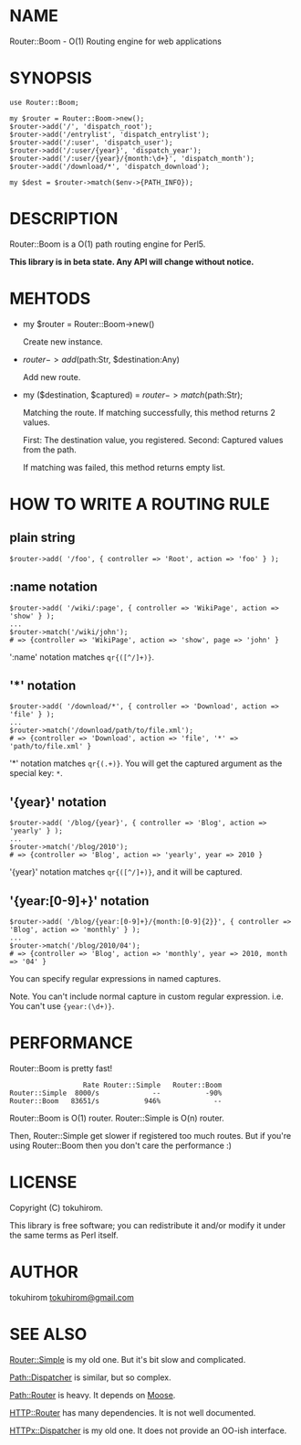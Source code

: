 # NAME

Router::Boom - O(1) Routing engine for web applications

# SYNOPSIS

    use Router::Boom;

    my $router = Router::Boom->new();
    $router->add('/', 'dispatch_root');
    $router->add('/entrylist', 'dispatch_entrylist');
    $router->add('/:user', 'dispatch_user');
    $router->add('/:user/{year}', 'dispatch_year');
    $router->add('/:user/{year}/{month:\d+}', 'dispatch_month');
    $router->add('/download/*', 'dispatch_download');

    my $dest = $router->match($env->{PATH_INFO});

# DESCRIPTION

Router::Boom is a O(1) path routing engine for Perl5.

__This library is in beta state. Any API will change without notice.__

# MEHTODS

- my $router = Router::Boom->new()

    Create new instance.

- $router->add($path:Str, $destination:Any)

    Add new route.

- my ($destination, $captured) = $router->match($path:Str);

    Matching the route. If matching successfully, this method returns 2 values.

    First: The destination value, you registered. Second: Captured values from the path.

    If matching was failed, this method returns empty list.

# HOW TO WRITE A ROUTING RULE

## plain string 

    $router->add( '/foo', { controller => 'Root', action => 'foo' } );

## :name notation

    $router->add( '/wiki/:page', { controller => 'WikiPage', action => 'show' } );
    ...
    $router->match('/wiki/john');
    # => {controller => 'WikiPage', action => 'show', page => 'john' }

':name' notation matches `qr{([^/]+)}`.

## '\*' notation

    $router->add( '/download/*', { controller => 'Download', action => 'file' } );
    ...
    $router->match('/download/path/to/file.xml');
    # => {controller => 'Download', action => 'file', '*' => 'path/to/file.xml' }

'\*' notation matches `qr{(.+)}`. You will get the captured argument as the special key: `*`.

## '{year}' notation

    $router->add( '/blog/{year}', { controller => 'Blog', action => 'yearly' } );
    ...
    $router->match('/blog/2010');
    # => {controller => 'Blog', action => 'yearly', year => 2010 }

'{year}' notation matches `qr{([^/]+)}`, and it will be captured.

## '{year:\[0-9\]+}' notation

    $router->add( '/blog/{year:[0-9]+}/{month:[0-9]{2}}', { controller => 'Blog', action => 'monthly' } );
    ...
    $router->match('/blog/2010/04');
    # => {controller => 'Blog', action => 'monthly', year => 2010, month => '04' }

You can specify regular expressions in named captures.

Note. You can't include normal capture in custom regular expression. i.e. You can't use ` {year:(\d+)} `.

# PERFORMANCE

Router::Boom is pretty fast!

                      Rate Router::Simple   Router::Boom
    Router::Simple  8000/s             --           -90%
    Router::Boom   83651/s           946%             --

Router::Boom is O(1) router. Router::Simple is O(n) router.

Then, Router::Simple get slower if registered too much routes.
But if you're using Router::Boom then you don't care the performance :)

# LICENSE

Copyright (C) tokuhirom.

This library is free software; you can redistribute it and/or modify
it under the same terms as Perl itself.

# AUTHOR

tokuhirom <tokuhirom@gmail.com>

# SEE ALSO

[Router::Simple](http://search.cpan.org/perldoc?Router::Simple) is my old one. But it's bit slow and complicated.

[Path::Dispatcher](http://search.cpan.org/perldoc?Path::Dispatcher) is similar, but so complex.

[Path::Router](http://search.cpan.org/perldoc?Path::Router) is heavy. It depends on [Moose](http://search.cpan.org/perldoc?Moose).

[HTTP::Router](http://search.cpan.org/perldoc?HTTP::Router) has many dependencies. It is not well documented.

[HTTPx::Dispatcher](http://search.cpan.org/perldoc?HTTPx::Dispatcher) is my old one. It does not provide an OO-ish interface.
